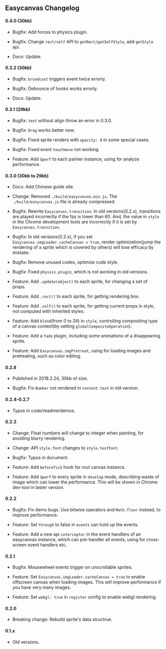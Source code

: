 ## Easycanvas Changelog

#### 0.4.0 (30kb)

- Bugfix: Add forces to physics plugin.

- Bugfix: Change `rect/self` API to `getRect/getSelfStyle`, add `getStyle` api.

- Docs: Update.

#### 0.3.2 (30kb)

- Bugfix: `broadcast` triggers event twice errorly.

- Bugfix: Debounce of hooks works errorly.

- Docs: Update.

#### 0.3.1 (29kb)

- Bugfix: `text` without align throw an error in 0.3.0.

- Bugfix: `Drag` works better now.

- Bugfix: Fixed sprite renders with `opacity: 0` in some special cases.

- Bugfix: Fixed event `touchmove` not working.

- Feature: Add `$perf` to each painter instance, using for analyze performance.

#### 0.3.0 (30kb to 29kb)

- Docs: Add Chinese guide site.

- Change: Removed `./build/easycanvas.min.js`. The `./build/easycanvas.js` file is already compressed.

- Bugfix: Rewrite `Easycanvas.transition`. In old versions(0.2.x), transitions are played incorrectly if the fps is lower than 60. And, the value in `style` in the Chrome development tools are incorrectly if it is set by `Easycanvas.transition`.

- Bugfix: In old versions(0.2.x), if you set `Easycanvas.imgLoader.cacheCanvas = true`, render optimization(jump the rendering of a sprite which is covered by others) will lose efficacy by mistake.

- Bugfix: Remove unused codes, optimize code style.

- Bugfix: Fixed `physics.plugin`, which is not working in old versions.

- Feature: Add `.update(object)` to each sprite, for changing a set of props.

- Feature: Add `.rect()` to each sprite, for getting rendering box.

- Feature: Add `.self()` to each sprite, for getting current props in style, not computed with inherited styles.

- Feature: Add `blend`(from 0 to 24) in `style`, controlling compositing type of a canvas context(by setting `globalCompositeOperation`).

- Feature: Add a `fade` plugin, including some animations of a disappearing sprite.

- Feature: Add `Easycanvas.imgPretreat`, using for loading images and pretreating, such as color editing.

#### 0.2.8

- Published in 2018.2.24, 30kb of size.

- Bugfix: Fix `Number` not rendered in `content.text` in old version.

#### 0.2.4-0.2.7

- Typos in code/readme/demos.

#### 0.2.3

- Change: Float numbers will change to integer when painting, for avoiding blurry rendering.

- Change: API `style.font` changes to `style.textFont`.

- Bugfix: Typos in document.

- Feature: Add `beforeTick` hook for root canvas instance.

- Feature: Add `$perf` to every sprite in `develop` mode, describing waste of image which can lower the performance. This will be shown in Chrome dev-tool in laster version.

#### 0.2.2

- Bugfix: Fix demo bugs. Use bitwise operators and `Math.floor` instead, to improve performance.

- Feature: Set `through` to false in `events` can hold up the events.

- Feature: Add a new api `interceptor` in the event handlers of an easycanvas instance, which can pre-handler all events, using for cross-screen event handlers etc.

#### 0.2.1

- Bugfix: Mousewheel events trigger on unscrollable sprites.

- Feature: Set `Easycanvas.imgLoader.cacheCanvas = true` to enable offscreen canvas when loading images. This will improve performance if you have very many images.

- Feature: Set `webgl: true` in `register` config to enable webgl rendering.

#### 0.2.0

- Breaking change: Rebuild sprite's data structrue.

#### 0.1.x

- Old versions.
